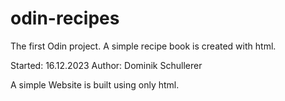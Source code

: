 # odin-recipes
The first Odin project. A simple recipe book is created with html.

Started: 16.12.2023
Author: Dominik Schullerer

A simple Website is built using only html.